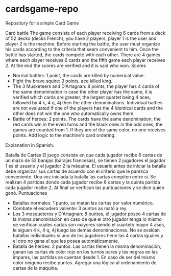 # cardsgame-repo
Repository for a simple Card Game

Card battle
The game consists of each player receiving 6 cards from a deck of 52 decks (decks French), you have 2 players, player 1 is the user and player 2 is the machine. 
Before starting the battle, the user must organize his cards according to the criteria that seem convenient to him. Once the battle has started, the cards compete with each other.
There are 4 games where each player receives 6 cards and the fifth game each player receives 2. At the end the scores are verified and it is said who won.
Scores
- Normal battles: 1 point, the cards are killed by numerical value.
- Fight the brave squire: 3 points, ace killed king.
- The 3 Musketeers and D'Artagnan: 8 points, the player has 4 cards of the same denomination in case the other player has the same, it is verified which cards are greater, the largest quartet being 4 aces, followed by 4 k, 4 q, 4j then the other denominations. Individual battles are not evaluated if one of the players has the 4 identical cards and the other does not win the one who automatically owns them.
- Battle of heroes: 2 points. The cards have the same denomination, the red cards win in the even turns and the black ones in the odd ones, the games are counted from 1. If they are of the same color, no one receives points.
Add logic to the machine's card ordering.


Explanation in Spanish.

Batalla de Cartas
El juego consiste en que cada jugador recibe 6 cartas de un mazo de 52 barajas (barajas francesas), se tienen 2 jugadores el jugador 1 es el usuario y el jugador 2 la máquina. 
El usuario antes de iniciar la batalla debe organizar sus cartas de acuerdo con el criterio que le parezca conveniente. Una vez iniciada la batalla las cartas compiten entre sí. 
Se realizan 4 partidas donde cada jugador recibe 6 cartas y la quinta partida cada jugador recibe 2. Al final se verifican las puntuaciones y se dice quien ganó.
Puntuaciones
-	Batallas normales: 1 punto, se matan las cartas por valor numérico.
-	Combate el escudero valiente: 3 puntos as mató a rey.
-	Los 3 mosqueteros y D'Artagnan: 8 puntos, el jugador posee 4 cartas de la misma denominación en caso de que el otro jugador tenga lo mismo se verifican cuales cartas son mayores siendo el cuarteto mayor 4 ases, le siguen 4 k, 4 q, 4j luego las demás denominaciones. No se evalúan batallas individuales si uno de los jugadores tiene las 4 cartas iguales y el otro no gana el que las posea automáticamente. 
-	Batalla de héroes: 2 puntos. Las cartas tienen la misma denominación, ganan las cartas de color rojo en los turnos pares y las negras en las impares, las partidas se cuentan desde 1. En caso de ser del mismo color ninguno recibe puntos.
Agregar una lógica al ordenamiento de cartas de la máquina.
